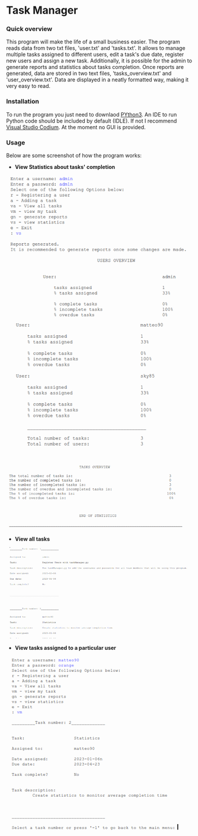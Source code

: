 # Task Manager

### Quick overview

This program will make the life of a small business easier.
The program reads data from two txt files, 'user.txt' and 'tasks.txt'.
It allows to manage multiple tasks assigned to different users, edit a task's due date, register new users and assign 
a new task.
Additionally, it is possible for the admin to generate reports and statistics about tasks completion.
Once reports are generated, data are stored in two text files, 'tasks_overview.txt' and 'user_overview.txt'.
Data are displayed in a neatly formatted way, making it very easy to read.

### Installation

To run the program you just need to downlaod [PYthon3](https://www.python.org/downloads/). 
An IDE to run Python code should be included by default (IDLE). 
If not I recommend [Visual Studio Codium](https://vscodium.com/).
At the moment no GUI is provided.

### Usage

Below are some screenshot of how the program works:

- **View Statistics about tasks' completion**

![View stats](IMAGES/v_stats_1.png)
![View stats](IMAGES/v_stats_2.png)
![View stats](IMAGES/v_stats_3.png)

- **View all tasks**
 
![View all tasks](IMAGES/view_all.png)

- **View tasks assigned to a particular user**

![View user tasks](IMAGES/view_mine.png)




